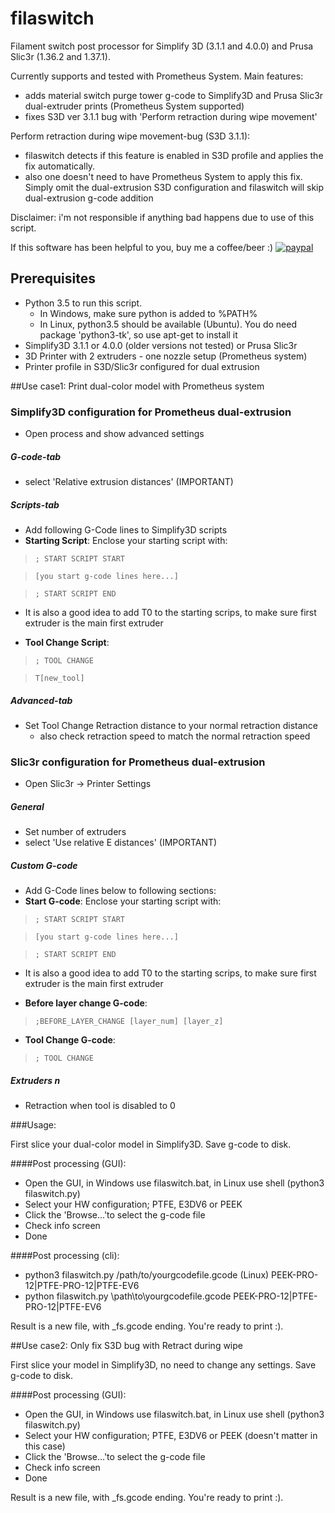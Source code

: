 

filaswitch
==============================
Filament switch post processor for Simplify 3D (3.1.1 and 4.0.0) and Prusa Slic3r (1.36.2 and 1.37.1).

Currently supports and tested with Prometheus System.
Main features:
- adds material switch purge tower g-code to Simplify3D and Prusa Slic3r dual-extruder prints (Prometheus System supported)
- fixes S3D ver 3.1.1 bug with 'Perform retraction during wipe movement'

Perform retraction during wipe movement-bug (S3D 3.1.1):
- filaswitch detects if this feature is enabled in S3D profile and applies the fix automatically.
- also one doesn't need to have Prometheus System to apply this fix. Simply omit the dual-extrusion S3D configuration and filaswitch will skip 
 dual-extrusion g-code addition

Disclaimer: i'm not responsible if anything bad happens due to use of this script.

If this software has been helpful to you, buy me a coffee/beer :)
[![paypal](https://www.paypalobjects.com/en_US/i/btn/btn_donateCC_LG.gif)](https://paypal.me/spegelius)

Prerequisites
-------------
* Python 3.5 to run this script.
    * In Windows, make sure python is added to %PATH%
    * In Linux, python3.5 should be available (Ubuntu). You do need package 'python3-tk', so use apt-get to install it
* Simplify3D 3.1.1 or 4.0.0 (older versions not tested) or Prusa Slic3r
* 3D Printer with 2 extruders - one nozzle setup (Prometheus system)
* Printer profile in S3D/Slic3r configured for dual extrusion

##Use case1:
Print dual-color model with Prometheus system

### Simplify3D configuration for Prometheus dual-extrusion

* Open process and show advanced settings
##### G-code-tab
* select 'Relative extrusion distances' (IMPORTANT)
##### Scripts-tab 
* Add following G-Code lines to Simplify3D scripts
* **Starting Script**: Enclose your starting script with:
> `; START SCRIPT START`

> `[you start g-code lines here...]`

> `; START SCRIPT END`

* It is also a good idea to add T0 to the starting scrips, to make sure first extruder is the main first extruder

* **Tool Change Script**:
> `; TOOL CHANGE`

> `T[new_tool]`

##### Advanced-tab
* Set Tool Change Retraction distance to your normal retraction distance
    * also check retraction speed to match the normal retraction speed

### Slic3r configuration for Prometheus dual-extrusion

* Open Slic3r -> Printer Settings
##### General
* Set number of extruders
* select 'Use relative E distances' (IMPORTANT)
##### Custom G-code
* Add G-Code lines below to following sections:
* **Start G-code**: Enclose your starting script with:
> `; START SCRIPT START`

> `[you start g-code lines here...]`

> `; START SCRIPT END`

* It is also a good idea to add T0 to the starting scrips, to make sure first extruder is the main first extruder

* **Before layer change G-code**:
> `;BEFORE_LAYER_CHANGE [layer_num] [layer_z]`


* **Tool Change G-code**:
> `; TOOL CHANGE`

##### Extruders n
* Retraction when tool is disabled to 0

###Usage:

First slice your dual-color model in Simplify3D.
Save g-code to disk.

####Post processing (GUI):
* Open the GUI, in Windows use filaswitch.bat, in Linux use shell (python3 filaswitch.py)
* Select your HW configuration; PTFE, E3DV6 or PEEK
* Click the 'Browse...'to select the g-code file
* Check info screen
* Done

####Post processing (cli):
* python3 filaswitch.py /path/to/yourgcodefile.gcode (Linux) PEEK-PRO-12|PTFE-PRO-12|PTFE-EV6
* python filaswitch.py \path\to\yourgcodefile.gcode PEEK-PRO-12|PTFE-PRO-12|PTFE-EV6

Result is a new file, with _fs.gcode ending. You're ready to print :).


##Use case2:
Only fix S3D bug with Retract during wipe

First slice your model in Simplify3D, no need to change any settings.
Save g-code to disk.

####Post processing (GUI):
* Open the GUI, in Windows use filaswitch.bat, in Linux use shell (python3 filaswitch.py)
* Select your HW configuration; PTFE, E3DV6 or PEEK (doesn't matter in this case)
* Click the 'Browse...'to select the g-code file
* Check info screen
* Done
 
Result is a new file, with _fs.gcode ending. You're ready to print :).
